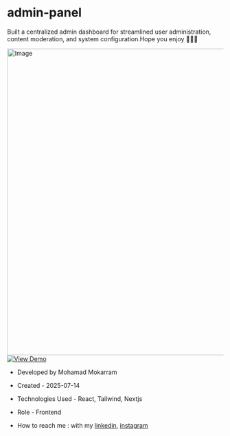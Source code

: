 # admin-panel
<p>Built a centralized admin dashboard for streamlined user administration, content moderation, and system configuration.Hope you enjoy 👨🏻‍💻 </p>

<img width="1297" height="713" alt="Image" src="https://github.com/user-attachments/assets/42d1eeda-e30c-4861-b047-17a09459685d" />

<a href="" target="_blank" >
  <img src="https://img.shields.io/badge/demo-%20View%20Demo%20-blue.svg?style=for-the-badge&logo=github" alt="View Demo">
</a>







- Developed by Mohamad Mokarram

- Created - 2025-07-14

- Technologies Used -  React, Tailwind, Nextjs

- Role - Frontend

- How to reach me : with my [linkedin](https://www.linkedin.com/in/mohamad-mokaram-05b873200/), [instagram](https://www.instagram.com/mokaram_frontdeveloper/)

